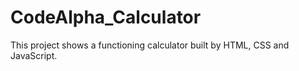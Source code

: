 # CodeAlpha_Calculator
 This project shows a functioning calculator built by HTML, CSS and JavaScript.
